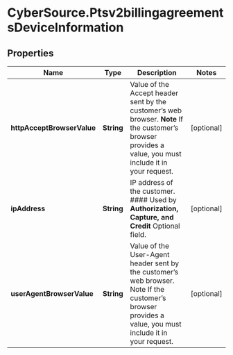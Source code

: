 # CyberSource.Ptsv2billingagreementsDeviceInformation

## Properties
Name | Type | Description | Notes
------------ | ------------- | ------------- | -------------
**httpAcceptBrowserValue** | **String** | Value of the Accept header sent by the customer’s web browser. **Note** If the customer’s browser provides a value, you must include it in your request.  | [optional] 
**ipAddress** | **String** | IP address of the customer.  #### Used by **Authorization, Capture, and Credit** Optional field.  | [optional] 
**userAgentBrowserValue** | **String** | Value of the User-Agent header sent by the customer’s web browser. Note If the customer’s browser provides a value, you must include it in your request.  | [optional] 


